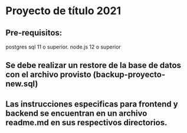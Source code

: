 # Proyecto de título 2021
## Pre-requisitos:
postgres sql 11 o superior.
node.js 12 o superior

## Se debe realizar un restore de la base de datos con el archivo provisto (backup-proyecto-new.sql)

## Las instrucciones especificas para frontend y backend se encuentran en un archivo readme.md en sus respectivos directorios.



